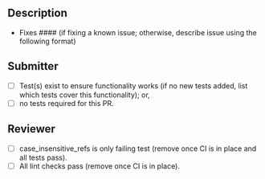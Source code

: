 
<!-- 

	If release PR, add ?template=release.md to the PR url to use the release PR template.

	Otherwise, you are stating the this PR fixes an issue that has been submitted; or,
	describes the issue or proposal under considersation.

-->

## Description

- Fixes #### (if fixing a known issue; otherwise, describe issue using the following format)

<!--

## Expectation

Describe the output you are expecting from marked

## Result

Describe the output you received from marked

## What was attempted

Describe what code combination got you there 

-->	

## Submitter

- [ ] Test(s) exist to ensure functionality works (if no new tests added, list which tests cover this functionality); or,
- [ ] no tests required for this PR.
  
## Reviewer

- [ ] case_insensitive_refs is only failing test (remove once CI is in place and all tests pass).
- [ ] All lint checks pass (remove once CI is in place).